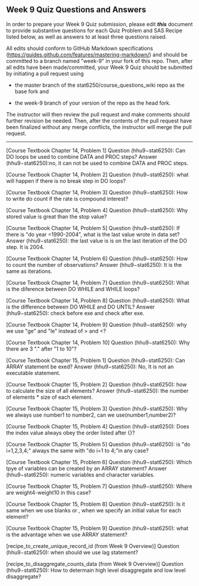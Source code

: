 ## Week 9 Quiz Questions and Answers

In order to prepare your Week 9 Quiz submission, please edit ***this*** document to provide substantive questions for each Quiz Problem and SAS Recipe listed below, as well as answers to at least three questions raised.

All edits should conform to GitHub Markdown specifications (https://guides.github.com/features/mastering-markdown/) and should be committed to a branch named "week-9" in your fork of this repo. Then, after all edits have been made/committed, your Week 9 Quiz should be submitted by initiating a pull request using

- the master branch of the stat6250/course_questions_wiki repo as the base fork and

- the week-9 branch of your version of the repo as the head fork.

The instructor will then review the pull request and make comments should further revision be needed. Then, after the contents of the pull request have been finalized without any merge conflicts, the instructor will merge the pull request.

********************************************************************************



[Course Textbook Chapter 14, Problem 1]
Question (hhu9−stat6250): Can DO loops be used to combine DATA and PROC steps?
Answer (hhu9−stat6250):no, it can not be used to combine DATA and PROC steps.

[Course Textbook Chapter 14, Problem 2]
Question (hhu9−stat6250): what will happen if there is no break step in DO loops?


[Course Textbook Chapter 14, Problem 3]
Question (hhu9−stat6250): How to write do count if the rate is compound interest?


[Course Textbook Chapter 14, Problem 4]
Question (hhu9−stat6250): Why stored value is great than the stop value?


[Course Textbook Chapter 14, Problem 5]
Question (hhu9−stat6250): If there is "do year =1990-2004", what is the last value wrote in data set?
Answer (hhu9−stat6250): the last value is is on the last iteration of the DO step. It is 2004.

[Course Textbook Chapter 14, Problem 6]
Question (hhu9−stat6250): How to count the number of observations? 
Answer (hhu9−stat6250): It is the same as iterations.

[Course Textbook Chapter 14, Problem 7]
Question (hhu9−stat6250): What is the diference between DO WHILE and WHILE loops?


[Course Textbook Chapter 14, Problem 8]
Question (hhu9−stat6250): What is the difference between DO WHILE and DO UNTIL?
Answer (hhu9−stat6250): check before exe and check after exe. 


[Course Textbook Chapter 14, Problem 9]
Question (hhu9−stat6250): why we use "ge" and "le" instead of > and <?


[Course Textbook Chapter 14, Problem 10]
Question (hhu9−stat6250): Why there are 3 "." after "1 to 10"?


[Course Textbook Chapter 15, Problem 1]
Question (hhu9−stat6250): Can ARRAY statement be exed?
Answer (hhu9−stat6250): No, It is not an executable statement.

[Course Textbook Chapter 15, Problem 2]
Question (hhu9−stat6250): how to calculate the size of all elements?
Answer (hhu9−stat6250): the number of elements * size of each element.

[Course Textbook Chapter 15, Problem 3]
Question (hhu9−stat6250): Why we always use number1 to number2, can we use(number1,number2)?


[Course Textbook Chapter 15, Problem 4]
Question (hhu9−stat6250): Does the index value always obey the order listed after {}?


[Course Textbook Chapter 15, Problem 5]
Question (hhu9−stat6250): is "do i=1,2,3,4;" always the same with "do i=1 to 4;"in any case?


[Course Textbook Chapter 15, Problem 6]
Question (hhu9−stat6250): Which tpye of variables can be created by an ARRAY statement? 
Answer (hhu9−stat6250): numeric variables and character variables.

[Course Textbook Chapter 15, Problem 7]
Question (hhu9−stat6250): Where are weight4-weight10 in this case? 


[Course Textbook Chapter 15, Problem 8]
Question (hhu9−stat6250): Is it same when we use blanks or , when we specify an initial value for each element?


[Course Textbook Chapter 15, Problem 9]
Question (hhu9−stat6250): what is the advantage when we use ARRAY statement?


[recipe_to_create_unique_record_id (from Week 9 Overview)]
Question (hhu9−stat6250): when should we use lag statement?

[recipe_to_disaggregate_counts_data (from Week 9 Overview)]
Question (hhu9−stat6250): How to determain high level disaggregate and low level disaggregate?

